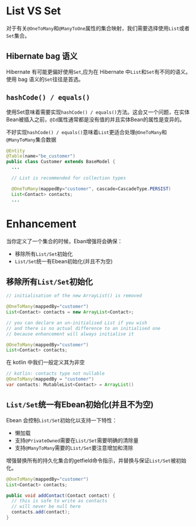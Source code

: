 # List VS Set

对于有关`@OneToMany`和`@ManyToOne`属性的集合映射，我们需要选择使用`List`或者`Set`集合。

## Hibernate bag 语义

Hibernate 有可能更偏好使用`Set`,应为在 Hibernate 中`List`和`Set`有不同的语义。使用 bag 语义的`Set`往往是首选。

## `hashCode() / equals()`

使用Set意味着需要实现`hashCode() / equals()`方法。这会又一个问题，在实体Bean被插入之前，`@Id`属性通常都是没有值的并且实体Bean的属性是变异的。

不好实现`hashCode() / equals()`意味着`List`更适合处理`@OneToMany`和`@ManyToMany`集合数据

```java
@Entity
@Table(name="be_customer")
public class Customer extends BaseModel {
  ...

  // List is recommended for collection types

  @OneToMany(mappedBy="customer", cascade=CascadeType.PERSIST)
  List<Contact> contacts;
  ...
```

# Enhancement

当你定义了一个集合的时候，Eban增强将会确保：

- 移除所有`List/Set`初始化
- `List/Set`统一有Ebean初始化(并且不为空)

## 移除所有`List/Set`初始化

```java
// initialisation of the new ArrayList() is removed

@OneToMany(mappedBy="customer")
List<Contact> contacts = new ArrayList<Contact>;

// you can declare an un-initialised List if you wish
// and there is no actual difference to an initialised one
// because enhancement will always initialise it

@OneToMany(mappedBy="customer")
List<Contact> contacts;
```

在 kotlin 中我们一般定义其为非空

```java
// kotlin: contacts type not nullable
@OneToMany(mappedBy = "customer")
var contacts: MutableList<Contact> = ArrayList()
```

## `List/Set`统一有Ebean初始化(并且不为空)

Ebean 会控制`List/Set`初始化以支持一下特性：

- 懒加载
- 支持`@PrivateOwned`需要在`List/Set`需要明确的清除量
- 支持`@ManyToMany`需要的`List/Set`要注意增加和清除

增强替换所有的持久化集合的getfield命令指示，并替换与保证`List/Set`被初始化。

```java
@OneToMany(mappedBy="customer")
List<Contact> contacts;

public void addContact(Contact contact) {
  // this is safe to write as contacts
  // will never be null here
  contacts.add(contact);
}
```
